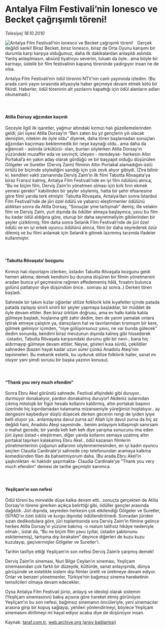 # Antalya Film Festivali’nin Ionesco ve Becket çağrışımlı töreni!

*Telesiyej 18.10.2010*

<div class="yazi"><img align="left" alt="Antalya Film Festivali’nin Ionesco ve Becket çağrışımlı töreni!" border="0" src="http://www.taraf.com.tr/fotoraflar/makaleler/antalya-film-festivali-nin-ionesco-ve-becket_2784_orijinal.jpg" style="border-right-width:10px; border-color:#FFFFFF"/><p>Gerçek değildi sanki! Biraz Becket, biraz Ionesco, biraz da Orta Oyunu karışımı bir durumla karşı karşıya olduğumuz, daha ilk dakikalardan anlaşıldı aslında. Yanlış anlaşılmasın, absürd tiyatroyu severim, tuluatı da öyle.. ama böyle bir karmayı, üstelik bir film festivalinin kapanış töreninde yadırgıyor insan ne de olsa.</p>
<p>Antalya Film Festivali’nin ödül törenini NTV’nin canlı yayınında izledim. (Bu arada canlı yayın sırasında altyazıyla haber geçmeye devam etmek kötü bir fikirdi. Haberler, ödül töreninin alt yazılarını kapattığı için ödül alanların adları okunamadı.)</p>
<h4> </h4>
<h4>Atilla Dorsay ağzından kaçırdı</h4>
<p>Geceyle ilgili ilk işaretler, yağmur altındaki kırmızı halı güzellemelerinden geldi; jüri üyesi Atilla Dorsay’ın “Ben zaten bu yıl gençlerin yılı olacak demiştim, nitekim de öyle oldu” diyerek, daha tören başlamadan sonuçları ağzından kaçırması beklenmedik bir neşe kaynağı oldu.. ama daha da eğlenceli - aslında ürkütücü- olan, bunları söylerken Atilla Dorsay’ın yüzündeki muzaffer eda ve sevinçti; izleyen - neredeyse- herkesin Altın Portakal’a en yakın aday olarak gördüğü ve bir başyapıt olduğu düşünülen Gölgeler ve Suretler (Derviş Zaim) filminin Altın Portakal alamadığını üstü örtülü bir biçimde söylediğini sandığı için çok zevk alıyor gibiydi. (Zira bilinir ki, kendileri vakti zamanında Derviş Zaim’in ilk filmi Tabutta Rövaşata’ya biraz Fransız kalmış; Antalya Film Festivali’nde en iyi film ödülünü alınca, “Bu ne biçim film, Derviş Zaim’in yönetmen olması için kırk fırın ekmek yemesi gerekir” kabilinden bir şeyler söylemiş, hatta bir şehir efsanesine göre filmi yarıda terk etmiştir. Tabutta Rövaşata, Antalya’dan sonra İstanbul Film Festivali’nde de jüri özel ödülü ve yabancı eleştirmenler ödülünü aldıktan sonra da Atilla Dorsay, “Sonuçlar yine tartışmalı” demiş; ille velakin film ve Derviş Zaim, yurt dışında da ödüller almaya başlayınca, yavu bu film bu kadar ödül aldığına göre, oturup bir daha seyretmeliyim gibilerinden bir şeyler çiziktirmiş; film daha sonra Selanik Film Festivali’nde de jüri özel ödülü ve en iyi erkek oyuncu ödülünü alınca, filmi bir daha seyrederek özür dilemiş ve bu filmi anlamak için Selanik’e gitmek lazımmış tarzında ifadeler kullanmıştır.</p>
<h4> </h4>
<h4>‘Tabutta Rövaşata’ bozgunu</h4>
<p>Kırmızı halı röportajını izlerken, üstadın Tabutta Rövaşata bozgunu geldi hemen aklıma; demek kendisini bu duruma düşüren bir filmin yönetmenini aradan bunca yıl geçmesine rağmen affedememiş hâlâ, fırsatını bulunca golünü patlatıyor diye düşündüm önce.. sonrası az sonra..) Derken tören başladı.</p>
<p>Sahnede bir takım kızlar oğlanlar stilize folklorik kılık kıyafetler içinde patada patada zıplayıp sinirli sinirli bir şeyler yapmaya başladılar, bir müddet de öyle devam ettiler. Ben biraz ürktüm doğrusu, ama ev halkı katıla katıla gülmeye başladı, hoşlarına gitti zahir dedim, ben de yarım yamalak onlara iştirak etmeye çalıştım ya, dansçıların hal ve tavırlarından tırsmışım bir kere, gülmek gelmiyor içimden, “niye gülüyorsunuz yavu, ne var bunda gülecek” dedim sonunda, kendimi biraz mevzunun dışında kalmış gibi hissederek -üstadın, Tabutta Rövaşata karşısındaki durumu gibi bir nevi-, bana hiç aldırmayıp gülmeye devam ettiler. Neyse, gösteri kısa sürdü, çekildiler sahneden (bazen hayat kadar uzun sürer çünkü Anadolu Ateşi’nin tepinmeleri. Bu mekanik estetik, bu uyduruk stilize folklorik haller, sanat mı oluyor yani şimdi sorusu bir başka yazının konusu).</p>
<h4> </h4>
<h4>“Thank you very much efendim”</h4>
<p>Sonra Ebru Akel göründü sahnede. Festival afişindeki gibi duruyor.. durmuyor donakalıyor, pardon donakalmış duruyor! Akdeniz sularından çıkmış mitolojik bir figür hesabı kollarını kaldırmış, altın portakalı başının üzerinde hiç kıpırdamadan tutamama mizanseniyle yüreğimizi hoplatıyor.. ay dengesini kaybediyor düştü düşecek derken gecenin rengi de iyiden iyiye belli oluyor ya.. anlamayana davul zurna az! Allah için davul zurna da hiç az değildi hani, Anadolu Ateşi sayesinde.. benim anlayışım kıtlaşmıştı sanırsam o mahut gecede; bir yanda keh keh keh diye yarışma sonucunu ima eden jüri üyesi üstad-ı eleştirmen, diğer yanda kollarını semaya uzatmış altın portakal taşırken kalakalmış Ebru Akel.. ödül kazanan filmlerin yönetmenlerinin çoğunun adlarının söylenmemesinden, en iyi kadın oyuncu seçilen Claudia Cardinale’yi sahnede cep telefonundan aramaya kalkma komedisinden filan da bahsetmiyorum daha. (Bu arada Ebru Akel’in şaşkınlıktan -ki haklıdır şaşırmakta- Claudia Cardinale’ye “Thank you very much efendim” demesi de tarihe geçmiştir kanımca.</p>
<h4> </h4>
<h4>Yeşilçam’ın son nefesi</h4>
<p>Ödül töreni bu minvalde düşe kalka devam etti.. sonuçta gerçekten de Atilla Dorsay’ın törene girerken açıkça belirttiği gibi, ödüller gençler arasında dağıtıldı. Jüri dışında, seyreden herkesin çok etkilendiği Gölgeler ve Suretler, (SİYAD’ın özel ödülü ve kurgu dışında) ödüllendirilmedi. Sonradan jüriden sızan dedikodulara göre, jüri toplantısında sıra Derviş Zaim’in filmine gelince herkes Atilla Dorsay’ın yüzüne bakmış -o malum talihsiz hikâye nedeniyle olmalı-, üstat da, “Bu ne biçim film yavu (yıllar, üstadın şablonunu eskitememiş), tartışma dışı bırakalım” deyince diğerleri de kuzu kuzu kuzulayıp, geçivermişler Gölgeler ve Suretler’i.</p>
<p>Tarihin tasfiye ettiği Yeşilçam’ın son nefesi Derviş Zaim’e çarpmış demek!</p>
<p>Derviş Zaim’in sineması, Nuri Bilge Ceylan’ın sineması, Yeşilçam sinemasından çok farklı bir düzeyde, kültürde, sanat anlayışında, dünya görüşünde ve estetikte sistem dışı filmler üretti ve üretmeye devam ediyor. Onlar ve benzeri yönetmenler, Türkiye’nin bağımsız sinema hareketinin temsilcileri olmaya devam edecekler.</p>
<p>Oysa Antalya Film Festivali jürisi, anlayış ve ideoloji olarak sistemin (Yeşilçam sinemasının) bakış açısına göre hareket etmiş görünüyor. Yeşilçam’ın bu son nefesi, bağımsız sinemanın öncüleriyle, yeni sinemacılar arasına girip bir kopuş sağlayıp, yenileri yönlendirmeyi, böylece Yeşilçam sinemasını diriltmeyi mi hayal ediyor acaba diye de düşünüyor insan.</p></div>

Kaynak: [taraf.com.tr](http://www.taraf.com.tr:80/telesiyej/makale-antalya-film-festivali-nin-ionesco-ve-becket.htm), [web.archive.org (arşiv bağlantısı)](http://web.archive.org/web/20101020142503/http://www.taraf.com.tr:80/telesiyej/makale-antalya-film-festivali-nin-ionesco-ve-becket.htm)
